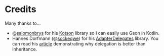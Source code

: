 # Credits

Many thanks to...

 - @[salomonbrys] for his [Kotson] library so I can easily use Gson in Kotlin.  
 - Hannes Dorfmann (@[sockeqwe]) for his [AdapterDelegates] library. You can read his [article] demonstrating why delegation is better than inheritance.

[salomonbrys]: https://github.com/salomonbrys
[Kotson]: https://github.com/salomonbrys/Kotson

[sockeqwe]: https://github.com/sockeqwe
[AdapterDelegates]: https://github.com/sockeqwe/AdapterDelegates
[article]: http://hannesdorfmann.com/android/adapter-delegates
